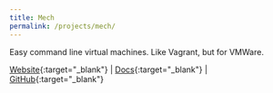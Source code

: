 ```yaml
---
title: Mech
permalink: /projects/mech/
---
```


Easy command line virtual machines. Like Vagrant, but for VMWare.

[<i class="fa fa-globe"></i> Website](https://mechboxes.github.io/mech/){:target="_blank"} |
[<i class="fa fa-file-text"></i> Docs](https://mechboxes.github.io/mech/docs/){:target="_blank"} |
[<i class="fa fa-github"></i> GitHub](https://github.com/mechboxes/mech){:target="_blank"}
